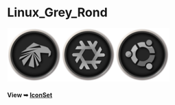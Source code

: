 # Linux_Grey_Rond

<img src="Ring_256/Garuda.png" alt="Github Project" style="width:25%;"><img src="Ring_256/Nixos.png" alt="Github Project" style="width:25%;"><img src="Ring_256/Ubuntu.png" alt="Github Project" style="width:25%;">

#### View ➥ [IconSet](https://github.com/chris1111/Linux_Grey_Rond/blob/Master/View-Set-Ring.md)
